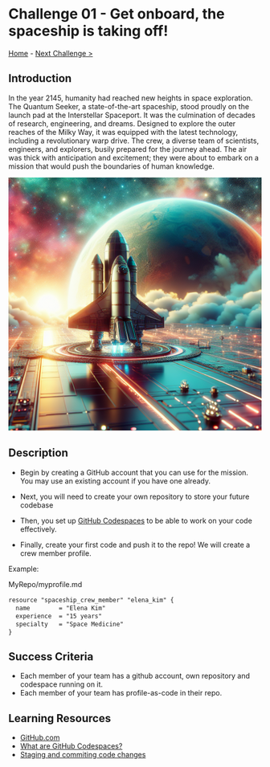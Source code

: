 # Challenge 01 - Get onboard, the spaceship is taking off!

[Home](../README.md) - [Next Challenge >](Challenge-02.md)

## Introduction

In the year 2145, humanity had reached new heights in space exploration. The Quantum Seeker, a state-of-the-art spaceship, stood proudly on the launch pad at the Interstellar Spaceport. It was the culmination of decades of research, engineering, and dreams. Designed to explore the outer reaches of the Milky Way, it was equipped with the latest technology, including a revolutionary warp drive. The crew, a diverse team of scientists, engineers, and explorers, busily prepared for the journey ahead. The air was thick with anticipation and excitement; they were about to embark on a mission that would push the boundaries of human knowledge.

  <img src="images/spaceship-takeoff.png" width="512"/>

## Description

- Begin by creating a GitHub account that you can use for the mission. You may use an existing account if you have one already.

- Next, you will need to create your own repository to store your future codebase
  
- Then, you set up [GitHub Codespaces](https://docs.github.com/en/codespaces/overview/) to be able to work on your code effectively.

- Finally, create your first code and push it to the repo! We will create a crew member profile.

Example:

MyRepo/myprofile.md

```hcl
resource "spaceship_crew_member" "elena_kim" {
  name        = "Elena Kim"
  experience  = "15 years"
  specialty   = "Space Medicine"
}
```


## Success Criteria

- Each member of your team has a github account, own repository and codespace running on it.
- Each member of your team has profile-as-code in their repo.

## Learning Resources

- [GitHub.com](https://github.com/)
- [What are GitHub Codespaces?](https://docs.github.com/en/codespaces/overview)
- [Staging and commiting code changes](https://code.visualstudio.com/docs/sourcecontrol/intro-to-git#_staging-and-committing-code-changes)

